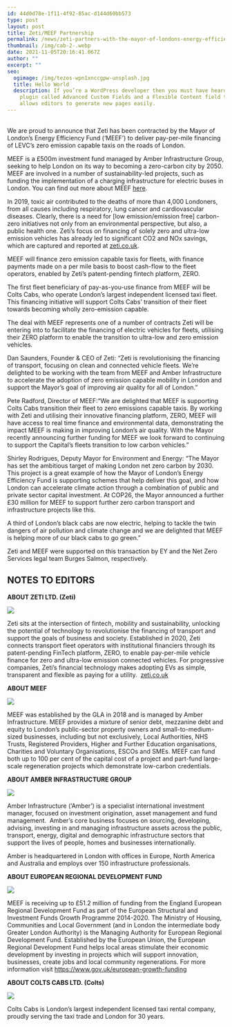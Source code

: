 ```yaml
---
id: 44d0d78e-1f11-4f92-85ac-d144d60bb573
type: post
layout: post
title: Zeti/MEEF Partnership
permalink: /news/zeti-partners-with-the-mayor-of-londons-energy-efficiency-fund-to-deliver-cleaner-mobility
thumbnail: /img/cab-2-.webp
date: 2021-11-05T20:16:41.067Z
author: ""
excerpt: ""
seo:
  ogimage: /img/tezos-wpn1xnccgpw-unsplash.jpg
  title: Hello World
  description: If you’re a WordPress developer then you must have heard about a
    plugin called Advanced Custom Fields and a Flexible Content field that
    allows editors to generate new pages easily.
---
```

\
We are proud to announce that Zeti has been contracted by the Mayor of London’s Energy Efficiency Fund (‘MEEF’) to deliver pay-per-mile financing of LEVC’s zero emission capable taxis on the roads of London.

MEEF is a £500m investment fund managed by Amber Infrastructure Group, seeking to help London on its way to becoming a zero-carbon city by 2050. MEEF are involved in a number of sustainability-led projects, such as funding the implementation of a charging infrastructure for electric buses in London. You can find out more about MEEF [here](https://www.amberinfrastructure.com/our-funds/the-mayor-of-londons-energy-efficiency-fund/).

In 2019, toxic air contributed to the deaths of more than 4,000 Londoners, from all causes including respiratory, lung cancer and cardiovascular diseases. Clearly, there is a need for \[low emission/emission free] carbon-zero initiatives not only from an environmental perspective, but also, a public health one. Zeti’s focus on financing of solely zero and ultra-low emission vehicles has already led to significant CO2 and NOx savings, which are captured and reported at [zeti.co.uk](https://zeti.co.uk/).

MEEF will finance zero emission capable taxis for fleets, with finance payments made on a per mile basis to boost cash-flow to the fleet operators, enabled by Zeti’s patent-pending fintech platform, ZERO. 

The first fleet beneficiary of pay-as-you-use finance from MEEF will be Colts Cabs, who operate London’s largest independent licensed taxi fleet. This financing initiative will support Colts Cabs’ transition of their fleet towards becoming wholly zero-emission capable.

The deal with MEEF represents one of a number of contracts Zeti will be entering into to facilitate the financing of electric vehicles for fleets, utilising their ZERO platform to enable the transition to ultra-low and zero emission vehicles.

Dan Saunders, Founder & CEO of Zeti: “Zeti is revolutionising the financing of transport, focusing on clean and connected vehicle fleets. We’re delighted to be working with the team from MEEF and Amber Infrastructure to accelerate the adoption of zero emission capable mobility in London and support the Mayor’s goal of improving air quality for all of London.”

Pete Radford, Director of MEEF:“We are delighted that MEEF is supporting Colts Cabs transition their fleet to zero emissions capable taxis. By working with Zeti and utilising their innovative financing platform, ZERO, MEEF will have access to real time finance and environmental data, demonstrating the impact MEEF is making in improving London’s air quality. With the Mayor recently announcing further funding for MEEF we look forward to continuing to support the Capital’s fleets transition to low carbon vehicles.”

Shirley Rodrigues, Deputy Mayor for Environment and Energy: “The Mayor has set the ambitious target of making London net zero carbon by 2030. This project is a great example of how the Mayor of London’s Energy Efficiency Fund is supporting schemes that help deliver this goal, and how London can accelerate climate action through a combination of public and private sector capital investment. At COP26, the Mayor announced a further £30 million for MEEF to support further zero carbon transport and infrastructure projects like this.

A third of London’s black cabs are now electric, helping to tackle the twin dangers of air pollution and climate change and we are delighted that MEEF is helping more of our black cabs to go green.”

Zeti and MEEF were supported on this transaction by EY and the Net Zero Services legal team Burges Salmon, respectively.

## NOTES TO EDITORS

**ABOUT ZETI LTD. (Zeti)**

![](/img/zeti_logo_noz_blue_600.png)

Zeti sits at the intersection of fintech, mobility and sustainability, unlocking the potential of technology to revolutionise the financing of transport and support the goals of business and society. Established in 2020, Zeti connects transport fleet operators with institutional financiers through its patent-pending FinTech platform, ZERO, to enable pay-per-mile vehicle finance for zero and ultra-low emission connected vehicles. For progressive companies, Zeti’s financial technology makes adopting EVs as simple, transparent and flexible as paying for a utility.  [zeti.co.uk](http://www.zeti.co.uk/)

**ABOUT MEEF**

![](/img/meef.jpeg)

MEEF was established by the GLA in 2018 and is managed by Amber Infrastructure. MEEF provides a mixture of senior debt, mezzanine debt and equity to London’s public-sector property owners and small-to-medium-sized businesses, including but not exclusively, Local Authorities, NHS Trusts, Registered Providers, Higher and Further Education organisations, Charities and Voluntary Organisations, ESCOs and SMEs. MEEF can fund both up to 100 per cent of the capital cost of a project and part-fund large-scale regeneration projects which demonstrate low-carbon credentials.

**ABOUT AMBER INFRASTRUCTURE GROUP**

![](/img/amber.jpeg)

Amber Infrastructure (‘Amber’) is a specialist international investment manager, focused on investment origination, asset management and fund management.  Amber’s core business focuses on sourcing, developing, advising, investing in and managing infrastructure assets across the public, transport, energy, digital and demographic infrastructure sectors that support the lives of people, homes and businesses internationally.

Amber is headquartered in London with offices in Europe, North America and Australia and employs over 150 infrastructure professionals.

**ABOUT EUROPEAN REGIONAL DEVELOPMENT FUND**

![](/img/eu.png)

MEEF is receiving up to £51.2 million of funding from the England European Regional Development Fund as part of the European Structural and Investment Funds Growth Programme 2014-2020. The Ministry of Housing, Communities and Local Government (and in London the intermediate body Greater London Authority) is the Managing Authority for European Regional Development Fund. Established by the European Union, the European Regional Development Fund helps local areas stimulate their economic development by investing in projects which will support innovation, businesses, create jobs and local community regenerations. For more information visit <https://www.gov.uk/european-growth-funding>

**ABOUT COLTS CABS LTD. (Colts)**

![](/img/colts.png)

Colts Cabs is London’s largest independent licensed taxi rental company, proudly serving the taxi trade and London for 30 years.